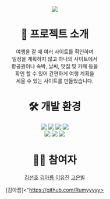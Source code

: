 <div align = "center"><img src="https://capsule-render.vercel.app/api?type=venom&height=300&color=gradient&text=YUHAN%20%20TRIP&reversal=false&textBg=false&fontColor=000&fontAlign=50&descAlign=50"/><div>
<div align = "center">
  <h1>🛫 프로젝트 소개</h1>
  여행을 갈 때 여러 사이트를 확인하며<br> 
  일정을 계획하지 않고 하나의 사이트에서 <br>
  항공권이나 숙박, 날씨, 맛집 및 카페 등을 <br>
  확인 할 수 있어 간편하게 여행 계획을 <br> 
  세울 수 있는 사이트를 만들었습니다.
</div> 
<div align = "center">
  <h1>🛠 개발 환경</h1>
</div> 
<div align = "center">
  <img src="https://img.shields.io/badge/svelte-FF3E00?style=flat&logo=svelte&logoColor=white"/>
  <img src="https://img.shields.io/badge/html5-E34F26?style=flat&logo=html5&logoColor=white"/>
  <img src="https://img.shields.io/badge/css3-1572B6?style=flat&logo=css3&logoColor=white"/>
  <img src="https://img.shields.io/badge/javascript-F7DF1E?style=flat&logo=javascript&logoColor=white"/>
 </div>
<div align="center"> 
  <img src="https://img.shields.io/badge/springboot-6DB33F?style=flat&logo=springboot&logoColor=white"/>
  <img src="https://img.shields.io/badge/nodedotjs-5FA04E?style=flat&logo=nodedotjs&logoColor=white"/>
  <img src="https://img.shields.io/badge/json-000000?style=flat&logo=json&logoColor=white"/>
</div>
<div align = "center">
  <h1>👩‍🎓 참여자</h1>
  <a href="https://github.com/snuny2">김선호</a>
  <a href="https://github.com/Rumyyyyy">김아름</a>
  <a href="https://github.com/reasonj11">이유진</a>
  <a href="https://github.com/ooenbbu">고은별</a>

  [김아름]<"https://github.com/Rumyyyyy>
</div>

